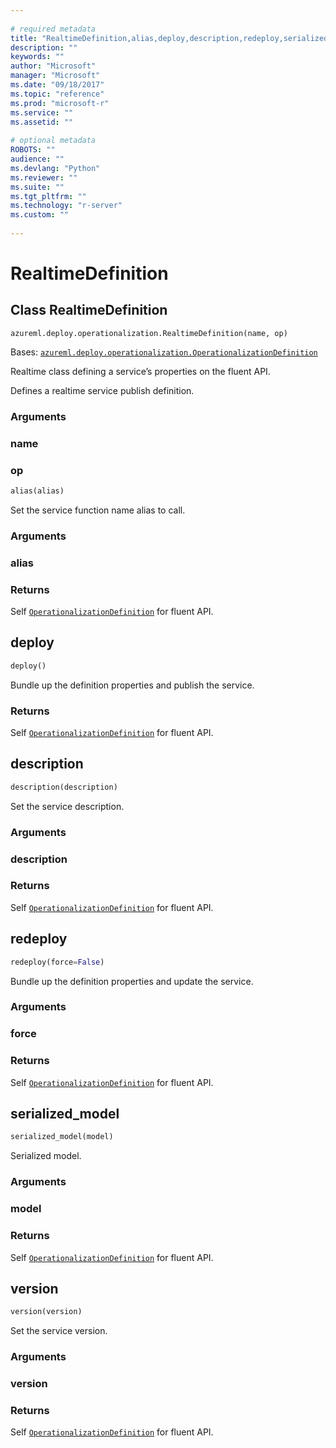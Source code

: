 ```yaml
--- 
 
# required metadata 
title: "RealtimeDefinition,alias,deploy,description,redeploy,serialized_model,version: from azureml-model-management-sdk – Machine Learning Server | Microsoft Docs" 
description: "" 
keywords: "" 
author: "Microsoft" 
manager: "Microsoft" 
ms.date: "09/18/2017" 
ms.topic: "reference" 
ms.prod: "microsoft-r" 
ms.service: "" 
ms.assetid: "" 
 
# optional metadata 
ROBOTS: "" 
audience: "" 
ms.devlang: "Python" 
ms.reviewer: "" 
ms.suite: "" 
ms.tgt_pltfrm: "" 
ms.technology: "r-server" 
ms.custom: "" 
 
---
```


# RealtimeDefinition


## Class RealtimeDefinition



```
azureml.deploy.operationalization.RealtimeDefinition(name, op)
```




Bases: [`azureml.deploy.operationalization.OperationalizationDefinition`](operationalization-definition.md#OperationalizationDefinition)

Realtime class defining a service’s properties on the fluent API.

Defines a realtime service publish definition.


### Arguments


### name


### op



```python
alias(alias)
```




Set the service function name alias to call.


### Arguments


### alias


### Returns

Self [`OperationalizationDefinition`](operationalization-definition.md#OperationalizationDefinition) for fluent API.



## deploy

```python
deploy()
```




Bundle up the definition properties and publish the service.


### Returns

Self [`OperationalizationDefinition`](operationalization-definition.md#OperationalizationDefinition) for fluent API.



## description

```python
description(description)
```




Set the service description.


### Arguments


### description


### Returns

Self [`OperationalizationDefinition`](operationalization-definition.md#OperationalizationDefinition) for fluent API.



## redeploy

```python
redeploy(force=False)
```




Bundle up the definition properties and update the service.


### Arguments


### force


### Returns

Self [`OperationalizationDefinition`](operationalization-definition.md#OperationalizationDefinition) for fluent API.



## serialized_model

```python
serialized_model(model)
```




Serialized model.


### Arguments


### model


### Returns

Self [`OperationalizationDefinition`](operationalization-definition.md#OperationalizationDefinition) for fluent API.



## version

```python
version(version)
```




Set the service version.


### Arguments


### version


### Returns

Self [`OperationalizationDefinition`](operationalization-definition.md#OperationalizationDefinition) for fluent API.
